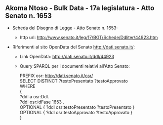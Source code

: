 ## Akoma Ntoso - Bulk Data - 17a legislatura - Atto Senato n. 1653 ##

* Scheda del Disegno di Legge - Atto Senato n. 1653:
	* http url: http://www.senato.it/leg/17/BGT/Schede/Ddliter/44923.htm

* Riferimenti al sito OpenData del Senato http://dati.senato.it/:
	* Link OpenData: http://dati.senato.it/ddl/44923
	* Query SPARQL per i documenti relativi all'Atto Senato:

        PREFIX osr: <http://dati.senato.it/osr/>  
		SELECT DISTINCT ?testoPresentato ?testoApprovato  
		WHERE  
		{  
		    ?ddl a osr:Ddl.  
		    ?ddl osr:idFase 1653 .  
		    OPTIONAL { ?ddl osr:testoPresentato ?testoPresentato }  
		    OPTIONAL { ?ddl osr:testoApprovato ?testoApprovato }  
		}
		